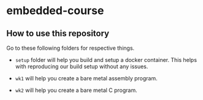 # embedded-course

## How to use this repository

Go to these following folders for respective things.

* `setup` folder will help you build and setup a docker container. This helps with reproducing our build setup without any issues.

* `wk1` will help you create a bare metal assembly program.

* `wk2` will help you create a bare metal C program.
